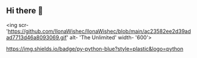 ## Hi there 👋

<ing scr- 'https://github.com/IlonaWishec/IlonaWishec/blob/main/ac23582ee2d39adad7713d46a8093069.gif' alt- 'The Unlimited' width- '600'>

https://img.shields.io/badge/py-python-blue?style=plastic&logo=python
